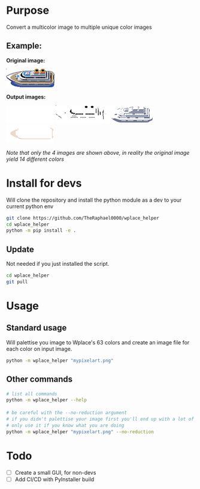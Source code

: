 # Purpose

Convert a multicolor image to multiple unique color images

## Example:

**Original image:**

![](imgs/example_0.png)

**Output images:**

![](imgs/example_1.png)
![](imgs/example_2.png)
![](imgs/example_3.png)
![](imgs/example_4.png)

*Note that only the 4 images are shown above, in reality the original image yield 14 different colors*

# Install for devs

Will clone the repository and install the python module as a dev to your current python env

```bash
git clone https://github.com/TheRaphael0000/wplace_helper
cd wplace_helper
python -m pip install -e .
```

## Update

Not needed if you just installed the script.

```bash
cd wplace_helper
git pull
```

# Usage

## Standard usage

Will palettise you image to Wplace's 63 colors and create an image file for each color on input image.

```bash
python -m wplace_helper "mypixelart.png"
```

## Other commands

```bash
# list all commands
python -m wplace_helper --help

# be careful with the --no-reduction argument
# if you didn't palettise your image first you'll end up with a lot of images
# only use it if you know what you are doing
python -m wplace_helper "mypixelart.png" --no-reduction 
```

# Todo

- [ ] Create a small GUI, for non-devs
- [ ] Add CI/CD with PyInstaller build